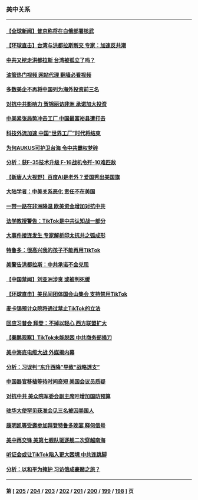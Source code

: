 ### 美中关系
---
#### [【全球新闻】普京称将在白俄部署核武](../../pages/nf1412576/n13959138.md?03272045) 
#### [【环球直击】台湾与洪都拉斯断交 专家：加速反共潮](../../pages/nf1412576/n13959139.md?03272045) 
#### [中共又挖走洪都拉斯 台湾被孤立了吗？](../../pages/nf1412576/n13959065.md?03272045) 
#### [油管热门视频 网站代理 翻墙必看视频](http://138.2.39.72:81/youtube.html?epic-marker?03272045)
#### [多数美企不再将中国列为海外投资前三名](../../pages/nf1412576/n13959133.md?03272045) 
#### [对抗中共影响力 贺锦丽访非洲 承诺加大投资](../../pages/nf1412576/n13959086.md?03272045) 
#### [中美紧张局势冲击工厂 中国最富裕县遭打击](../../pages/nf1412576/n13959039.md?03272045) 
#### [科技外流加速 中国“世界工厂”时代将结束](../../pages/nf1412576/n13958477.md?03272045) 
#### [为何AUKUS可护卫台海 令中共霸权梦碎](../../pages/nf1412576/n13958063.md?03272045) 
#### [分析：获F-35技术升级 F-16战机令歼-10难匹敌](../../pages/nf1412576/n13957059.md?03272045) 
#### [【新唐人大视野】百度AI是老外？爱国秀出美国旗](../../pages/nf1412576/n13958468.md?03272045) 
#### [大陆学者：中美关系恶化 责任不在美国](../../pages/nf1412576/n13957815.md?03272045) 
#### [一带一路在非洲降温 欧美资金增加对抗中共](../../pages/nf1412576/n13958585.md?03272045) 
#### [法学教授警告：TikTok是中共认知战一部分](../../pages/nf1412576/n13958466.md?03272045) 
#### [大事件接连发生 专家解析印太抗共之弧成形](../../pages/nf1412576/n13958409.md?03272045) 
#### [特鲁多：很高兴我的孩子不能再用TikTok](../../pages/nf1412576/n13958415.md?03272045) 
#### [美警告洪都拉斯：中共承诺不会兑现](../../pages/nf1412576/n13958364.md?03272045) 
#### [【中国禁闻】刘亚洲涉贪 或被判死缓](../../pages/nf1412576/n13957881.md?03272045) 
#### [【环球直击】美民间团体国会山集会 支持禁用TikTok](../../pages/nf1412576/n13957886.md?03272045) 
#### [麦卡锡预计众院将通过禁止TikTok的立法](../../pages/nf1412576/n13958001.md?03272045) 
#### [回应习普会 拜登：不掉以轻心 西方联盟扩大](../../pages/nf1412576/n13957992.md?03272045) 
#### [【秦鹏观察】TikTok未能脱困 中共商务部捅刀](../../pages/nf1412576/n13957900.md?03272045) 
#### [美中海底电缆大战 外媒揭内幕](../../pages/nf1412576/n13957931.md?03272045) 
#### [分析：习误判“东升西降”导致“战略透支”](../../pages/nf1412576/n13956652.md?03272045) 
#### [中国器官移植等待时间奇短 美国会议员质疑](../../pages/nf1412576/n13957865.md?03272045) 
#### [对抗中共 美众院军委会副主席吁增加国防预算](../../pages/nf1412576/n13957809.md?03272045) 
#### [驻华大使罕见获准会见三名被囚美国人](../../pages/nf1412576/n13957863.md?03272045) 
#### [康明凯等受邀参加拜登特鲁多晚宴 释何信号](../../pages/nf1412576/n13957845.md?03272045) 
#### [美中再交锋 美第七舰队驱逐舰二次穿越南海](../../pages/nf1412576/n13957773.md?03272045) 
#### [听证会或让TikTok陷入更大困境 中共连跳脚](../../pages/nf1412576/n13957571.md?03272045) 
#### [分析：以和平为掩护 习访俄成豪赌之旅？](../../pages/nf1412576/n13957184.md?03272045) 

---
#### 第 [ [205](./205.md?03272045) / [204](./204.md?03272045) / [203](./203.md?03272045) / [202](./202.md?03272045) / [201](./201.md?03272045) / [200](./200.md?03272045) / [199](./199.md?03272045) / [198](./198.md?03272045) ] 页
